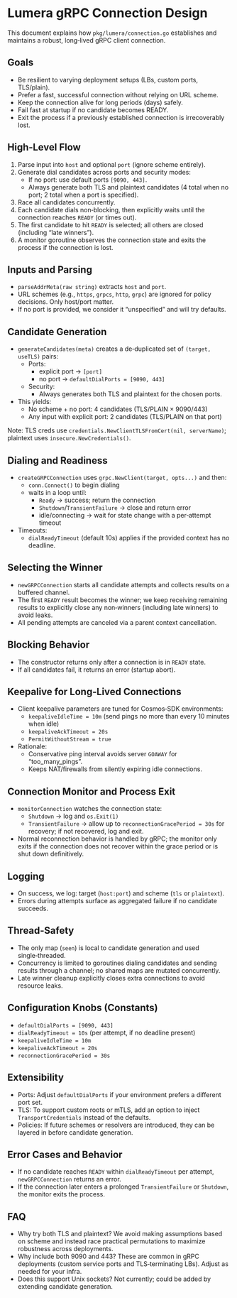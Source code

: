 # Lumera gRPC Connection Design

This document explains how `pkg/lumera/connection.go` establishes and maintains a robust, long‑lived gRPC client connection.

## Goals

- Be resilient to varying deployment setups (LBs, custom ports, TLS/plain).
- Prefer a fast, successful connection without relying on URL scheme.
- Keep the connection alive for long periods (days) safely.
- Fail fast at startup if no candidate becomes READY.
- Exit the process if a previously established connection is irrecoverably lost.

## High‑Level Flow

1. Parse input into `host` and optional `port` (ignore scheme entirely).
2. Generate dial candidates across ports and security modes:
   - If no port: use default ports `[9090, 443]`.
   - Always generate both TLS and plaintext candidates (4 total when no port; 2 total when a port is specified).
3. Race all candidates concurrently.
4. Each candidate dials non‑blocking, then explicitly waits until the connection reaches `READY` (or times out).
5. The first candidate to hit `READY` is selected; all others are closed (including “late winners”).
6. A monitor goroutine observes the connection state and exits the process if the connection is lost.

## Inputs and Parsing

- `parseAddrMeta(raw string)` extracts `host` and `port`.
- URL schemes (e.g., `https`, `grpcs`, `http`, `grpc`) are ignored for policy decisions. Only host/port matter.
- If no port is provided, we consider it “unspecified” and will try defaults.

## Candidate Generation

- `generateCandidates(meta)` creates a de‑duplicated set of `(target, useTLS)` pairs:
  - Ports:
    - explicit port → `[port]`
    - no port → `defaultDialPorts = [9090, 443]`
  - Security:
    - Always generates both TLS and plaintext for the chosen ports.
- This yields:
  - No scheme + no port: 4 candidates (TLS/PLAIN × 9090/443)
  - Any input with explicit port: 2 candidates (TLS/PLAIN on that port)

Note: TLS creds use `credentials.NewClientTLSFromCert(nil, serverName)`; plaintext uses `insecure.NewCredentials()`.

## Dialing and Readiness

- `createGRPCConnection` uses `grpc.NewClient(target, opts...)` and then:
  - `conn.Connect()` to begin dialing
  - waits in a loop until:
    - `Ready` → success; return the connection
    - `Shutdown`/`TransientFailure` → close and return error
    - idle/connecting → wait for state change with a per‑attempt timeout
- Timeouts:
  - `dialReadyTimeout` (default 10s) applies if the provided context has no deadline.

## Selecting the Winner

- `newGRPCConnection` starts all candidate attempts and collects results on a buffered channel.
- The first `READY` result becomes the winner; we keep receiving remaining results to explicitly close any non‑winners (including late winners) to avoid leaks.
- All pending attempts are canceled via a parent context cancellation.

## Blocking Behavior

- The constructor returns only after a connection is in `READY` state.
- If all candidates fail, it returns an error (startup abort).

## Keepalive for Long‑Lived Connections

- Client keepalive parameters are tuned for Cosmos‑SDK environments:
  - `keepaliveIdleTime = 10m` (send pings no more than every 10 minutes when idle)
  - `keepaliveAckTimeout = 20s`
  - `PermitWithoutStream = true`
- Rationale:
  - Conservative ping interval avoids server `GOAWAY` for “too_many_pings”.
  - Keeps NAT/firewalls from silently expiring idle connections.

## Connection Monitor and Process Exit

- `monitorConnection` watches the connection state:
  - `Shutdown` → log and `os.Exit(1)`
  - `TransientFailure` → allow up to `reconnectionGracePeriod = 30s` for recovery; if not recovered, log and exit.
- Normal reconnection behavior is handled by gRPC; the monitor only exits if the connection does not recover within the grace period or is shut down definitively.

## Logging

- On success, we log: target (`host:port`) and scheme (`tls` or `plaintext`).
- Errors during attempts surface as aggregated failure if no candidate succeeds.

## Thread‑Safety

- The only map (`seen`) is local to candidate generation and used single‑threaded.
- Concurrency is limited to goroutines dialing candidates and sending results through a channel; no shared maps are mutated concurrently.
- Late winner cleanup explicitly closes extra connections to avoid resource leaks.

## Configuration Knobs (Constants)

- `defaultDialPorts = [9090, 443]`
- `dialReadyTimeout = 10s` (per attempt, if no deadline present)
- `keepaliveIdleTime = 10m`
- `keepaliveAckTimeout = 20s`
- `reconnectionGracePeriod = 30s`

## Extensibility

- Ports: Adjust `defaultDialPorts` if your environment prefers a different port set.
- TLS: To support custom roots or mTLS, add an option to inject `TransportCredentials` instead of the defaults.
- Policies: If future schemes or resolvers are introduced, they can be layered in before candidate generation.

## Error Cases and Behavior

- If no candidate reaches `READY` within `dialReadyTimeout` per attempt, `newGRPCConnection` returns an error.
- If the connection later enters a prolonged `TransientFailure` or `Shutdown`, the monitor exits the process.

## FAQ

- Why try both TLS and plaintext? We avoid making assumptions based on scheme and instead race practical permutations to maximize robustness across deployments.
- Why include both 9090 and 443? These are common in gRPC deployments (custom service ports and TLS‑terminating LBs). Adjust as needed for your infra.
- Does this support Unix sockets? Not currently; could be added by extending candidate generation.

